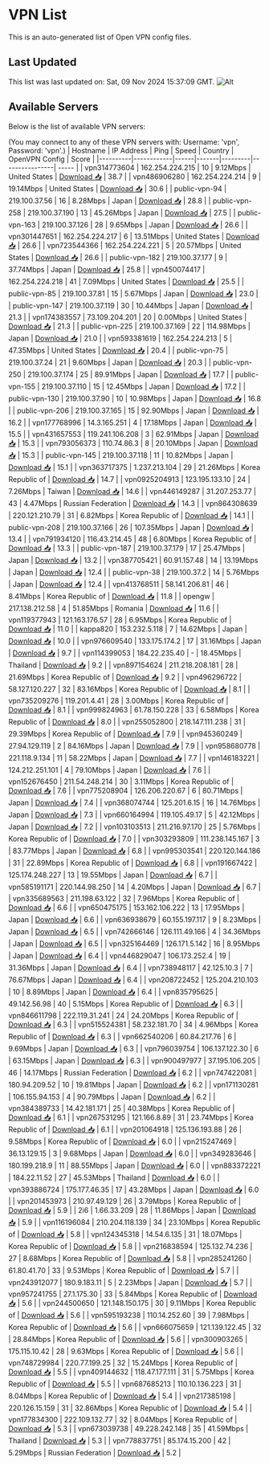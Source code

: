 # VPN List

This is an auto-generated list of Open VPN config files.

## Last Updated

This list was last updated on: Sat, 09 Nov 2024 15:37:09 GMT.
![Alt](https://repobeats.axiom.co/api/embed/186b98318ef1479477931607c1ad7d823f12451f.svg "Repobeats analytics image")

## Available Servers

Below is the list of available VPN servers:

(You may connect to any of these VPN servers with: Username: 'vpn', Password: 'vpn'.)
| Hostname | IP Address | Ping | Speed | Country | OpenVPN Config | Score |
|----------|------------|------|-------|---------|----------------| ----- |
| vpn314773604 | 162.254.224.215 | 10 | 9.12Mbps | United States | [Download 📥](./configs/server_0_US.ovpn) | 38.7 |
| vpn486906280 | 162.254.224.214 | 9 | 19.14Mbps | United States | [Download 📥](./configs/server_1_US.ovpn) | 30.6 |
| public-vpn-94 | 219.100.37.56 | 16 | 8.28Mbps | Japan | [Download 📥](./configs/server_2_JP.ovpn) | 28.8 |
| public-vpn-258 | 219.100.37.190 | 13 | 45.26Mbps | Japan | [Download 📥](./configs/server_3_JP.ovpn) | 27.5 |
| public-vpn-163 | 219.100.37.126 | 28 | 9.65Mbps | Japan | [Download 📥](./configs/server_4_JP.ovpn) | 26.6 |
| vpn301447651 | 162.254.224.217 | 6 | 13.51Mbps | United States | [Download 📥](./configs/server_5_US.ovpn) | 26.6 |
| vpn723544366 | 162.254.224.221 | 5 | 20.57Mbps | United States | [Download 📥](./configs/server_6_US.ovpn) | 26.6 |
| public-vpn-182 | 219.100.37.177 | 9 | 37.74Mbps | Japan | [Download 📥](./configs/server_7_JP.ovpn) | 25.8 |
| vpn450074417 | 162.254.224.218 | 41 | 7.09Mbps | United States | [Download 📥](./configs/server_8_US.ovpn) | 25.5 |
| public-vpn-85 | 219.100.37.81 | 15 | 5.67Mbps | Japan | [Download 📥](./configs/server_9_JP.ovpn) | 23.0 |
| public-vpn-147 | 219.100.37.119 | 30 | 10.44Mbps | Japan | [Download 📥](./configs/server_10_JP.ovpn) | 21.3 |
| vpn174383557 | 73.109.204.201 | 20 | 0.00Mbps | United States | [Download 📥](./configs/server_11_US.ovpn) | 21.3 |
| public-vpn-225 | 219.100.37.169 | 22 | 114.98Mbps | Japan | [Download 📥](./configs/server_12_JP.ovpn) | 21.0 |
| vpn593381619 | 162.254.224.213 | 5 | 47.35Mbps | United States | [Download 📥](./configs/server_13_US.ovpn) | 20.4 |
| public-vpn-75 | 219.100.37.24 | 21 | 9.60Mbps | Japan | [Download 📥](./configs/server_14_JP.ovpn) | 20.3 |
| public-vpn-250 | 219.100.37.174 | 25 | 89.91Mbps | Japan | [Download 📥](./configs/server_15_JP.ovpn) | 17.7 |
| public-vpn-155 | 219.100.37.110 | 15 | 12.45Mbps | Japan | [Download 📥](./configs/server_16_JP.ovpn) | 17.2 |
| public-vpn-130 | 219.100.37.90 | 10 | 10.98Mbps | Japan | [Download 📥](./configs/server_17_JP.ovpn) | 16.8 |
| public-vpn-206 | 219.100.37.165 | 15 | 92.90Mbps | Japan | [Download 📥](./configs/server_18_JP.ovpn) | 16.2 |
| vpn177768996 | 14.3.165.251 | 4 | 17.18Mbps | Japan | [Download 📥](./configs/server_19_JP.ovpn) | 15.5 |
| vpn431657553 | 119.241.106.208 | 3 | 62.91Mbps | Japan | [Download 📥](./configs/server_20_JP.ovpn) | 15.3 |
| vpn793056373 | 110.74.86.3 | 8 | 20.10Mbps | Japan | [Download 📥](./configs/server_21_JP.ovpn) | 15.3 |
| public-vpn-145 | 219.100.37.118 | 11 | 10.82Mbps | Japan | [Download 📥](./configs/server_22_JP.ovpn) | 15.1 |
| vpn363717375 | 1.237.213.104 | 29 | 21.26Mbps | Korea Republic of | [Download 📥](./configs/server_23_KR.ovpn) | 14.7 |
| vpn0925204913 | 123.195.133.10 | 24 | 7.26Mbps | Taiwan | [Download 📥](./configs/server_24_TW.ovpn) | 14.6 |
| vpn446149287 | 31.207.253.77 | 43 | 4.47Mbps | Russian Federation | [Download 📥](./configs/server_25_RU.ovpn) | 14.3 |
| vpn864308639 | 220.121.210.79 | 31 | 6.82Mbps | Korea Republic of | [Download 📥](./configs/server_26_KR.ovpn) | 14.1 |
| public-vpn-208 | 219.100.37.166 | 26 | 107.35Mbps | Japan | [Download 📥](./configs/server_27_JP.ovpn) | 13.4 |
| vpn791934120 | 116.43.214.45 | 48 | 6.80Mbps | Korea Republic of | [Download 📥](./configs/server_28_KR.ovpn) | 13.3 |
| public-vpn-187 | 219.100.37.179 | 17 | 25.47Mbps | Japan | [Download 📥](./configs/server_29_JP.ovpn) | 13.2 |
| vpn387705421 | 60.91.157.48 | 14 | 13.19Mbps | Japan | [Download 📥](./configs/server_30_JP.ovpn) | 12.4 |
| public-vpn-38 | 219.100.37.2 | 14 | 5.76Mbps | Japan | [Download 📥](./configs/server_31_JP.ovpn) | 12.4 |
| vpn413768511 | 58.141.206.81 | 46 | 8.41Mbps | Korea Republic of | [Download 📥](./configs/server_32_KR.ovpn) | 11.8 |
| opengw | 217.138.212.58 | 4 | 51.85Mbps | Romania | [Download 📥](./configs/server_33_RO.ovpn) | 11.6 |
| vpn119377943 | 121.163.176.57 | 28 | 6.95Mbps | Korea Republic of | [Download 📥](./configs/server_34_KR.ovpn) | 11.0 |
| kappa820 | 153.232.5.118 | 7 | 14.62Mbps | Japan | [Download 📥](./configs/server_35_JP.ovpn) | 10.0 |
| vpn976609540 | 133.175.174.2 | 17 | 31.16Mbps | Japan | [Download 📥](./configs/server_36_JP.ovpn) | 9.7 |
| vpn114399053 | 184.22.235.40 | - | 18.45Mbps | Thailand | [Download 📥](./configs/server_37_TH.ovpn) | 9.2 |
| vpn897154624 | 211.218.208.181 | 28 | 21.69Mbps | Korea Republic of | [Download 📥](./configs/server_38_KR.ovpn) | 9.2 |
| vpn496296722 | 58.127.120.227 | 32 | 83.16Mbps | Korea Republic of | [Download 📥](./configs/server_39_KR.ovpn) | 8.1 |
| vpn735209276 | 119.201.4.41 | 28 | 3.00Mbps | Korea Republic of | [Download 📥](./configs/server_40_KR.ovpn) | 8.1 |
| vpn999824963 | 61.78.150.228 | 33 | 6.58Mbps | Korea Republic of | [Download 📥](./configs/server_41_KR.ovpn) | 8.0 |
| vpn255052800 | 218.147.111.238 | 31 | 29.39Mbps | Korea Republic of | [Download 📥](./configs/server_42_KR.ovpn) | 7.9 |
| vpn945360249 | 27.94.129.119 | 2 | 84.16Mbps | Japan | [Download 📥](./configs/server_43_JP.ovpn) | 7.9 |
| vpn958680778 | 221.118.9.134 | 11 | 58.22Mbps | Japan | [Download 📥](./configs/server_44_JP.ovpn) | 7.7 |
| vpn146183221 | 124.212.251.101 | 4 | 79.10Mbps | Japan | [Download 📥](./configs/server_45_JP.ovpn) | 7.6 |
| vpn152676450 | 211.54.248.214 | 30 | 3.11Mbps | Korea Republic of | [Download 📥](./configs/server_46_KR.ovpn) | 7.6 |
| vpn775208904 | 126.206.220.67 | 6 | 80.71Mbps | Japan | [Download 📥](./configs/server_47_JP.ovpn) | 7.4 |
| vpn368074744 | 125.201.6.15 | 16 | 14.76Mbps | Japan | [Download 📥](./configs/server_48_JP.ovpn) | 7.3 |
| vpn660164994 | 119.105.49.17 | 5 | 42.12Mbps | Japan | [Download 📥](./configs/server_49_JP.ovpn) | 7.2 |
| vpn103103513 | 211.216.97.170 | 25 | 5.76Mbps | Korea Republic of | [Download 📥](./configs/server_50_KR.ovpn) | 7.0 |
| vpn303293809 | 111.238.145.167 | 3 | 83.77Mbps | Japan | [Download 📥](./configs/server_51_JP.ovpn) | 6.8 |
| vpn995303541 | 220.120.144.186 | 31 | 22.89Mbps | Korea Republic of | [Download 📥](./configs/server_52_KR.ovpn) | 6.8 |
| vpn191667422 | 125.174.248.227 | 13 | 19.55Mbps | Japan | [Download 📥](./configs/server_53_JP.ovpn) | 6.7 |
| vpn585191171 | 220.144.98.250 | 14 | 4.20Mbps | Japan | [Download 📥](./configs/server_54_JP.ovpn) | 6.7 |
| vpn335689563 | 211.198.63.122 | 32 | 7.96Mbps | Korea Republic of | [Download 📥](./configs/server_55_KR.ovpn) | 6.6 |
| vpn650475175 | 153.162.106.222 | 13 | 17.95Mbps | Japan | [Download 📥](./configs/server_56_JP.ovpn) | 6.6 |
| vpn636938679 | 60.155.197.117 | 9 | 8.23Mbps | Japan | [Download 📥](./configs/server_57_JP.ovpn) | 6.5 |
| vpn742666146 | 126.111.49.166 | 4 | 34.36Mbps | Japan | [Download 📥](./configs/server_58_JP.ovpn) | 6.5 |
| vpn325164469 | 126.171.5.142 | 16 | 8.95Mbps | Japan | [Download 📥](./configs/server_59_JP.ovpn) | 6.4 |
| vpn446829047 | 106.173.252.4 | 19 | 31.36Mbps | Japan | [Download 📥](./configs/server_60_JP.ovpn) | 6.4 |
| vpn738948117 | 42.125.10.3 | 7 | 76.67Mbps | Japan | [Download 📥](./configs/server_61_JP.ovpn) | 6.4 |
| vpn208722452 | 125.204.210.103 | 10 | 8.89Mbps | Japan | [Download 📥](./configs/server_62_JP.ovpn) | 6.4 |
| vpn835795625 | 49.142.56.98 | 40 | 5.15Mbps | Korea Republic of | [Download 📥](./configs/server_63_KR.ovpn) | 6.3 |
| vpn846611798 | 222.119.31.241 | 24 | 24.20Mbps | Korea Republic of | [Download 📥](./configs/server_64_KR.ovpn) | 6.3 |
| vpn515524381 | 58.232.181.70 | 34 | 4.96Mbps | Korea Republic of | [Download 📥](./configs/server_65_KR.ovpn) | 6.3 |
| vpn662540206 | 60.84.217.76 | 6 | 9.69Mbps | Japan | [Download 📥](./configs/server_66_JP.ovpn) | 6.3 |
| vpn796039754 | 106.137.122.30 | 6 | 63.15Mbps | Japan | [Download 📥](./configs/server_67_JP.ovpn) | 6.3 |
| vpn900497977 | 37.195.106.205 | 46 | 14.17Mbps | Russian Federation | [Download 📥](./configs/server_68_RU.ovpn) | 6.2 |
| vpn747422081 | 180.94.209.52 | 10 | 19.81Mbps | Japan | [Download 📥](./configs/server_69_JP.ovpn) | 6.2 |
| vpn171130281 | 106.155.94.153 | 4 | 90.79Mbps | Japan | [Download 📥](./configs/server_70_JP.ovpn) | 6.2 |
| vpn384389733 | 14.42.181.171 | 25 | 40.38Mbps | Korea Republic of | [Download 📥](./configs/server_71_KR.ovpn) | 6.1 |
| vpn267531295 | 121.166.8.89 | 31 | 23.74Mbps | Korea Republic of | [Download 📥](./configs/server_72_KR.ovpn) | 6.1 |
| vpn201064918 | 125.136.193.88 | 26 | 9.58Mbps | Korea Republic of | [Download 📥](./configs/server_73_KR.ovpn) | 6.0 |
| vpn215247469 | 36.13.129.15 | 3 | 9.68Mbps | Japan | [Download 📥](./configs/server_74_JP.ovpn) | 6.0 |
| vpn349283646 | 180.199.218.9 | 11 | 88.55Mbps | Japan | [Download 📥](./configs/server_75_JP.ovpn) | 6.0 |
| vpn883372221 | 184.22.11.52 | 27 | 45.53Mbps | Thailand | [Download 📥](./configs/server_76_TH.ovpn) | 6.0 |
| vpn393886724 | 175.177.46.35 | 17 | 43.28Mbps | Japan | [Download 📥](./configs/server_77_JP.ovpn) | 6.0 |
| vpn201453973 | 210.97.49.129 | 26 | 3.79Mbps | Korea Republic of | [Download 📥](./configs/server_78_KR.ovpn) | 5.9 |
| 2i6 | 1.66.33.209 | 28 | 11.86Mbps | Japan | [Download 📥](./configs/server_79_JP.ovpn) | 5.9 |
| vpn116196084 | 210.204.118.139 | 34 | 23.10Mbps | Korea Republic of | [Download 📥](./configs/server_80_KR.ovpn) | 5.8 |
| vpn124345318 | 14.54.6.135 | 31 | 18.07Mbps | Korea Republic of | [Download 📥](./configs/server_81_KR.ovpn) | 5.8 |
| vpn216838594 | 125.132.74.236 | 27 | 8.68Mbps | Korea Republic of | [Download 📥](./configs/server_82_KR.ovpn) | 5.8 |
| vpn285241260 | 61.80.41.70 | 33 | 9.53Mbps | Korea Republic of | [Download 📥](./configs/server_83_KR.ovpn) | 5.7 |
| vpn243912077 | 180.9.183.11 | 5 | 2.23Mbps | Japan | [Download 📥](./configs/server_84_JP.ovpn) | 5.7 |
| vpn957241755 | 27.1.175.30 | 33 | 5.84Mbps | Korea Republic of | [Download 📥](./configs/server_85_KR.ovpn) | 5.6 |
| vpn244500650 | 121.148.150.175 | 30 | 9.11Mbps | Korea Republic of | [Download 📥](./configs/server_86_KR.ovpn) | 5.6 |
| vpn595193238 | 110.14.252.60 | 39 | 7.98Mbps | Korea Republic of | [Download 📥](./configs/server_87_KR.ovpn) | 5.6 |
| vpn666075659 | 121.139.122.45 | 32 | 28.84Mbps | Korea Republic of | [Download 📥](./configs/server_88_KR.ovpn) | 5.6 |
| vpn300903265 | 175.115.10.42 | 28 | 9.63Mbps | Korea Republic of | [Download 📥](./configs/server_89_KR.ovpn) | 5.6 |
| vpn748729984 | 220.77.199.25 | 32 | 15.24Mbps | Korea Republic of | [Download 📥](./configs/server_90_KR.ovpn) | 5.5 |
| vpn409144632 | 118.47.177.111 | 31 | 5.75Mbps | Korea Republic of | [Download 📥](./configs/server_91_KR.ovpn) | 5.5 |
| vpn687685213 | 110.10.136.223 | 31 | 8.04Mbps | Korea Republic of | [Download 📥](./configs/server_92_KR.ovpn) | 5.4 |
| vpn217385198 | 220.126.15.159 | 31 | 32.86Mbps | Korea Republic of | [Download 📥](./configs/server_93_KR.ovpn) | 5.4 |
| vpn177834300 | 222.109.132.77 | 32 | 8.04Mbps | Korea Republic of | [Download 📥](./configs/server_94_KR.ovpn) | 5.3 |
| vpn673039738 | 49.228.242.148 | 35 | 41.59Mbps | Thailand | [Download 📥](./configs/server_95_TH.ovpn) | 5.3 |
| vpn778837751 | 85.174.15.200 | 42 | 5.29Mbps | Russian Federation | [Download 📥](./configs/server_96_RU.ovpn) | 5.2 |
